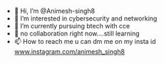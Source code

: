 - 👋 Hi, I’m @Animesh-singh8
- 👀 I’m interested in cybersecurity and networking
- 🌱 I’m currently pursuing btech with cce
- 💞️ no collaboration right now....still learning
- 📫 How to reach me u can dm me on my insta id www.instagram.com/animesh_singh8

<!---
Animesh-singh8/Animesh-singh8 is a ✨ special ✨ repository because its `README.md` (this file) appears on your GitHub profile.
You can click the Preview link to take a look at your changes.
--->
